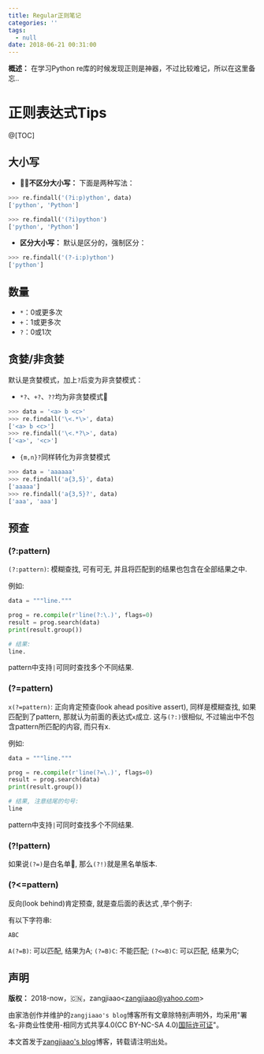 ```yaml
---
title: Regular正则笔记
categories: ''
tags:
  - null
date: 2018-06-21 00:31:00
---
```


**概述：** 在学习Python re库的时候发现正则是神器，不过比较难记，所以在这里备忘..

 <!-- more -->

# 正则表达式Tips

@[TOC]

## 大小写

- **不区分大小写：** 下面是两种写法：

``` python
>>> re.findall('(?i:p)ython', data)
['python', 'Python']

>>> re.findall('(?i)python')
['python', 'Python']
```

- **区分大小写：** 默认是区分的，强制区分：

``` python
>>> re.findall('(?-i:p)ython')
['python']
```

## 数量

- `*`：0或更多次
- `+`：1或更多次
- `?`：0或1次

## 贪婪/非贪婪

默认是贪婪模式，加上`?`后变为非贪婪模式：

- `*?`、`+?`、`??`均为非贪婪模式

``` python
>>> data = '<a> b <c>'
>>> re.findall('\<.*\>', data)
['<a> b <c>']
>>> re.findall('\<.*?\>', data)
['<a>', '<c>']
```

- `{m,n}?`同样转化为非贪婪模式

``` python
>>> data = 'aaaaaa'
>>> re.findall('a{3,5}', data)
['aaaaa']
>>> re.findall('a{3,5}?', data)
['aaa', 'aaa']
```

## 预查

### (?:pattern)

`(?:pattern)`: 模糊查找, 可有可无, 并且将匹配到的结果也包含在全部结果之中.

例如:

```python
data = """line."""

prog = re.compile(r'line(?:\.)', flags=0)
result = prog.search(data)
print(result.group())

# 结果:
line.
```

pattern中支持`|`可同时查找多个不同结果.

### (?=pattern)

`x(?=pattern)`: 正向肯定预查(look ahead positive assert), 同样是模糊查找, 如果匹配到了pattern, 那就认为前面的表达式`x`成立. 这与`(?:)`很相似, 不过输出中不包含pattern所匹配的内容, 而只有x.

例如:

```python
data = """line."""

prog = re.compile(r'line(?=\.)', flags=0)
result = prog.search(data)
print(result.group())

# 结果, 注意结尾的句号:
line
```

pattern中支持`|`可同时查找多个不同结果.

### (?!pattern)

如果说`(?=)`是白名单, 那么`(?!)`就是黑名单版本.

### (?<=pattern)

反向(look behind)肯定预查, 就是查后面的表达式 ,举个例子:

有以下字符串:

`ABC`

`A(?=B)`: 可以匹配, 结果为A;
`(?=B)C`: 不能匹配;
`(?<=B)C`: 可以匹配, 结果为C;

## 声明

**版权：** 2018-now，:cn:，zangjiaao\<zangjiaao@yahoo.com>

由家浩创作并维护的`zangjiaao's blog`博客所有文章除特别声明外，均采用"署名-非商业性使用-相同方式共享4.0(CC BY-NC-SA 4.0)[国际许可证](https://creativecommons.org/licenses/by-nc-sa/4.0/deed.zh)"。

本文首发于[zangjiaao's blog](https://blog.zangjiaao.cn/)博客，转载请注明出处。
